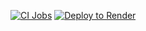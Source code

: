 [![CI Jobs](https://github.com/smith-garrett/running-mean-demo/actions/workflows/ci.yaml/badge.svg)](https://github.com/smith-garrett/running-mean-demo/actions/workflows/ci.yaml)
[![Deploy to Render](https://github.com/smith-garrett/running-mean-demo/actions/workflows/deploy.yaml/badge.svg)](https://running-mean-demo.onrender.com/docs)
